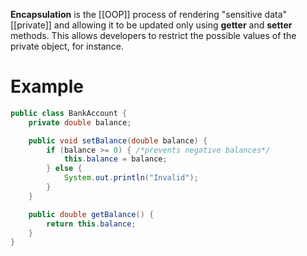 **Encapsulation** is the [[OOP]] process of rendering "sensitive data" [[private]] and allowing it to be updated only using **getter** and **setter** methods. This allows developers to restrict the possible values of the private object, for instance.

# **Example**

```java
public class BankAccount {
	private double balance;

	public void setBalance(double balance) {
		if (balance >= 0) { /*prevents negative balances*/
			this.balance = balance;
		} else {
			System.out.println("Invalid");
		}
	}

	public double getBalance() {
		return this.balance;
	}
}
```

